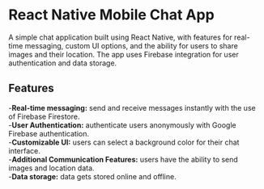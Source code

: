 # React Native Mobile Chat App

A simple chat application built using React Native, with features for real-time messaging, custom UI options, and the ability for users to share images and their
location. The app uses Firebase integration for user authentication and data storage.

## Features

-**Real-time messaging:** send and receive messages instantly with the use of Firebase Firestore. <br/>-**User Authentication:** authenticate users anonymously with Google Firebase authentication.<br/> -**Customizable UI:** users can select a background color for their chat interface.<br/> -**Additional Communication Features:** users have the ability to send images and location data. <br/>-**Data storage:** data gets stored online and offline.
